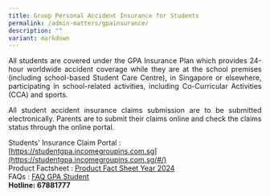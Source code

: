 ```yaml
---
title: Group Personal Accident Insurance for Students
permalink: /admin-matters/gpainsurance/
description: ""
variant: markdown
---
```

<p align="justify">
All students are covered under the GPA Insurance Plan which provides 24-hour worldwide accident coverage while they are at the school premises (including school-based Student Care Centre), in Singapore or elsewhere, participating in school-related activities, including Co-Curricular Activities (CCA) and sports. </p>

<p align="justify">
All student accident insurance claims submission are to be submitted electronically. Parents are to submit their claims online and check the claims status through the online portal.</p>

Students' Insurance Claim Portal : [https://studentgpa.incomegroupins.com.sg](https://studentgpa.incomegroupins.com.sg/#/) <br>
Product Factsheet : [Product Fact Sheet Year 2024](https://drive.google.com/file/d/1leBc8rYG6a8eWxR4tLBpeheLUrEJ40Jq/view) <br>
FAQs : [FAQ GPA Student](https://drive.google.com/file/d/12sy1UU47f1wpMXjqNnsiopBN7zTeO4tF/view?usp=sharing) <br>
**Hotline: 67881777**
